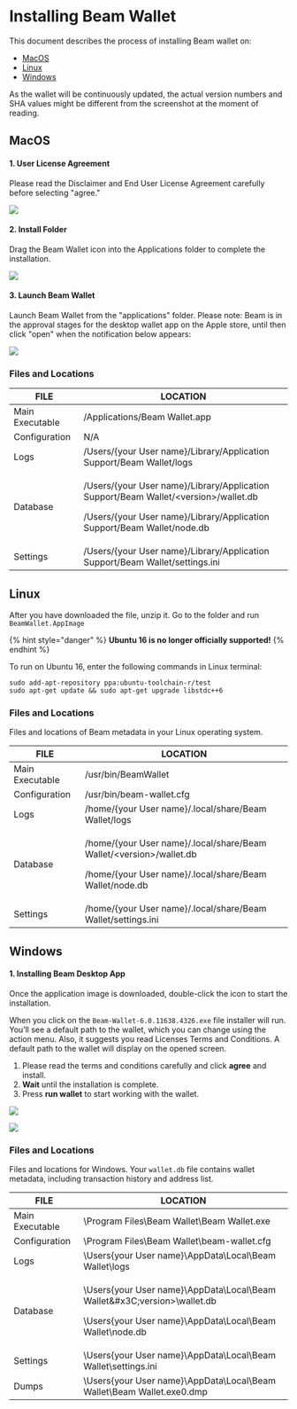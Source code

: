 # Installing Beam Wallet

This document describes the process of installing Beam wallet on:

* [MacOS](installation-guide.md#macos)
* [Linux](installation-guide.md#linux)
* [Windows](installation-guide.md#windows)

As the wallet will be continuously updated, the actual version numbers and SHA values might be different from the screenshot at the moment of reading.

## MacOS

#### 1. User License Agreement

Please read the Disclaimer and End User License Agreement carefully before selecting "agree."

![](.gitbook/assets/image\_2021-05-28\_13-04-34.png)

#### 2. Install Folder

Drag the Beam Wallet icon into the Applications folder to complete the installation.

![](.gitbook/assets/image\_2021-05-28\_13-05-14.png)

#### 3. Launch Beam Wallet

Launch Beam Wallet from the "applications" folder. Please note: Beam is in the approval stages for the desktop wallet app on the Apple store, until then click "open" when the notification below appears:

![](.gitbook/assets/image\_2021-05-28\_13-08-05.png)

### Files and Locations  <a href="#mac-files-and-locations" id="mac-files-and-locations"></a>



| FILE            | LOCATION                                                                                                                                                                          |
| --------------- | --------------------------------------------------------------------------------------------------------------------------------------------------------------------------------- |
| Main Executable | /Applications/Beam Wallet.app                                                                                                                                                     |
| Configuration   | N/A                                                                                                                                                                               |
| Logs            | /Users/{your User name}/Library/Application Support/Beam Wallet/logs                                                                                                              |
| Database        | <p>/Users/{your User name}/Library/Application Support/Beam Wallet/&#x3C;version>/wallet.db<br></p><p>/Users/{your User name}/Library/Application Support/Beam Wallet/node.db</p> |
| Settings        | /Users/{your User name}/Library/Application Support/Beam Wallet/settings.ini                                                                                                      |

## Linux

After you have downloaded the file, unzip it. Go to the folder and run `BeamWallet.AppImage`

{% hint style="danger" %}
**Ubuntu 16 is no longer officially supported!**
{% endhint %}

To run on Ubuntu 16, enter the following commands in Linux terminal:

```
sudo add-apt-repository ppa:ubuntu-toolchain-r/test
sudo apt-get update && sudo apt-get upgrade libstdc++6
```

### Files and Locations  <a href="#linux-files-and-locations" id="linux-files-and-locations"></a>

Files and locations of Beam metadata in your Linux operating system.

| FILE            | LOCATION                                                                                                                                          |
| --------------- | ------------------------------------------------------------------------------------------------------------------------------------------------- |
| Main Executable | /usr/bin/BeamWallet                                                                                                                               |
| Configuration   | /usr/bin/beam-wallet.cfg                                                                                                                          |
| Logs            | /home/{your User name}/.local/share/Beam Wallet/logs                                                                                              |
| Database        | <p>/home/{your User name}/.local/share/Beam Wallet/&#x3C;version>/wallet.db<br></p><p>/home/{your User name}/.local/share/Beam Wallet/node.db</p> |
| Settings        | /home/{your User name}/.local/share/Beam Wallet/settings.ini                                                                                      |

## Windows

#### 1. Installing Beam Desktop App

Once the application image is downloaded, double-click the icon to start the installation.

When you click on the `Beam-Wallet-6.0.11638.4326.exe` file installer will run. You’ll see a default path to the wallet, which you can change using the action menu. Also, it suggests you read Licenses Terms and Conditions. A default path to the wallet will display on the opened screen.

1. Please read the terms and conditions carefully and click **agree** and install.
2. **Wait** until the installation is complete.
3. Press **run wallet** to start working with the wallet.

![](.gitbook/assets/Screenshot\_87.png)

![](.gitbook/assets/bandicam-2021-05-24-15-41-04-892-\_online-video-cutter.com\_.gif)

### Files and Locations <a href="#windows-files-and-locations" id="windows-files-and-locations"></a>

Files and locations for Windows. Your `wallet.db` file contains wallet metadata, including transaction history and address list.

| FILE            | LOCATION                                                                                                                                          |
| --------------- | ------------------------------------------------------------------------------------------------------------------------------------------------- |
| Main Executable | \Program Files\Beam Wallet\Beam Wallet.exe                                                                                                        |
| Configuration   | \Program Files\Beam Wallet\beam-wallet.cfg                                                                                                        |
| Logs            | \Users{your User name}\AppData\Local\Beam Wallet\logs                                                                                             |
| Database        | <p>\Users\{your User name}\AppData\Local\Beam Wallet\&#x3C;version>\wallet.db</p><p>\Users\{your User name}\AppData\Local\Beam Wallet\node.db</p> |
| Settings        | \Users{your User name}\AppData\Local\Beam Wallet\settings.ini                                                                                     |
| Dumps           | \Users{your User name}\AppData\Local\Beam Wallet\Beam Wallet.exe0.dmp                                                                             |

